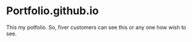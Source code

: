# Portfolio.github.io
This my potfolio. So, fiver customers can see this or  any one how wish to see.
